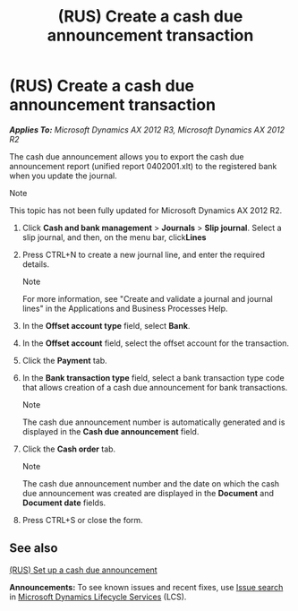 ﻿---
title: (RUS) Create a cash due announcement transaction
TOCTitle: (RUS) Create a cash due announcement transaction
ms:assetid: c9c8afe9-954b-4262-871f-503cda54ef30
ms:mtpsurl: https://technet.microsoft.com/en-us/library/JJ711596(v=AX.60)
ms:contentKeyID: 49387920
ms.date: 04/18/2014
mtps_version: v=AX.60
---

# (RUS) Create a cash due announcement transaction 


_**Applies To:** Microsoft Dynamics AX 2012 R3, Microsoft Dynamics AX 2012 R2_

The cash due announcement allows you to export the cash due announcement report (unified report 0402001.xlt) to the registered bank when you update the journal.


> [!NOTE]
> <P>This topic has not been fully updated for Microsoft Dynamics AX 2012 R2.</P>



1.  Click **Cash and bank management** \> **Journals** \> **Slip journal**. Select a slip journal, and then, on the menu bar, click**Lines**

2.  Press CTRL+N to create a new journal line, and enter the required details.
    

    > [!NOTE]
    > <P>For more information, see "Create and validate a journal and journal lines" in the Applications and Business Processes Help.</P>



3.  In the **Offset account type** field, select **Bank**.

4.  In the **Offset account** field, select the offset account for the transaction.

5.  Click the **Payment** tab.

6.  In the **Bank transaction type** field, select a bank transaction type code that allows creation of a cash due announcement for bank transactions.
    

    > [!NOTE]
    > <P>The cash due announcement number is automatically generated and is displayed in the <STRONG>Cash due announcement</STRONG> field.</P>



7.  Click the **Cash order** tab.
    

    > [!NOTE]
    > <P>The cash due announcement number and the date on which the cash due announcement was created are displayed in the <STRONG>Document</STRONG> and <STRONG>Document date</STRONG> fields.</P>



8.  Press CTRL+S or close the form.

## See also

[(RUS) Set up a cash due announcement](rus-set-up-a-cash-due-announcement.md)

  
**Announcements:** To see known issues and recent fixes, use [Issue search](http://go.microsoft.com/fwlink/?linkid=389258) in [Microsoft Dynamics Lifecycle Services](http://go.microsoft.com/fwlink/?linkid=306505) (LCS).

